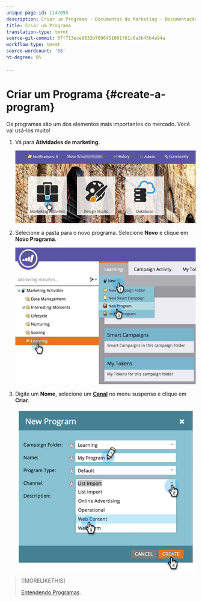 ```yaml
---
unique-page-id: 1147095
description: Criar um Programa - Documentos do Marketing - Documentação do produto
title: Criar um Programa
translation-type: tm+mt
source-git-commit: 07f713ece9832b7696451001f61c6a3b45b4a94a
workflow-type: tm+mt
source-wordcount: '68'
ht-degree: 0%

---
```



# Criar um Programa {#create-a-program}

Os programas são um dos elementos mais importantes do mercado. Você vai usá-los muito!

1. Vá para **Atividades de marketing.**

   ![](assets/login-marketing-activities.png)

1. Selecione a pasta para o novo programa. Selecione **Novo** e clique em **Novo Programa**.

   ![](assets/leadlifecycle.jpg)

1. Digite um **Nome**, selecione um **[Canal](http://docs.marketo.com/display/DOCS/Create+a+Program+Channel)** no menu suspenso e clique em **Criar**.

   ![](assets/image2015-2-5-16-3a33-3a23.png)

>[!MORELIKETHIS]
>
>[Entendendo Programas](/help/marketo/product-docs/core-marketo-concepts/programs/creating-programs/understanding-programs.md).
